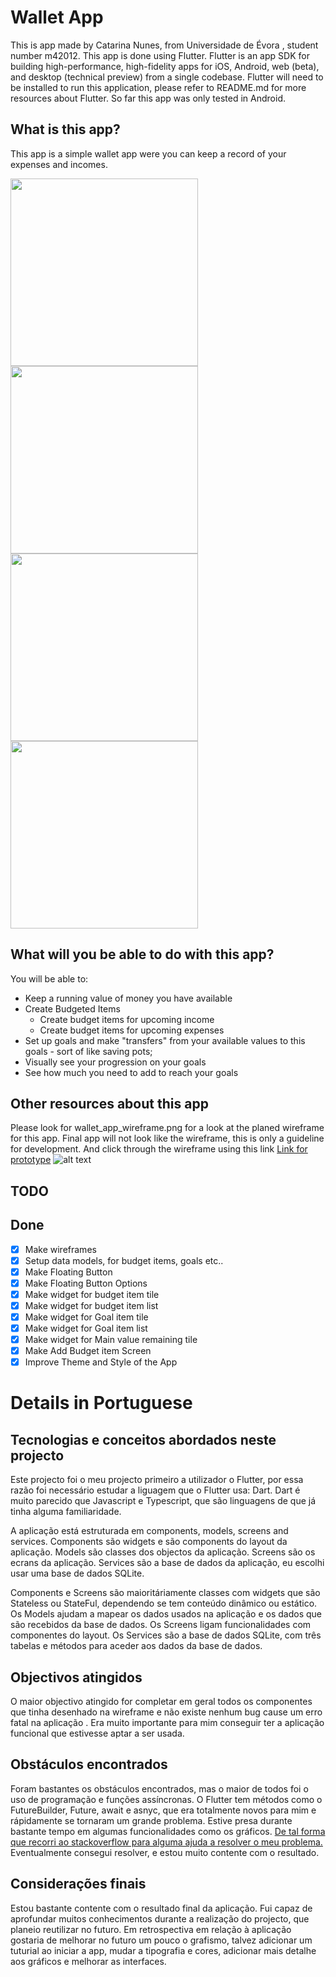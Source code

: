 # Wallet App

This is app made by Catarina Nunes, from Universidade de Évora , student number m42012.
This app is done using Flutter. 
Flutter is an app SDK for building high-performance, high-fidelity apps for iOS, Android, web (beta), and desktop (technical preview) from a single codebase. 
Flutter will need to be installed to run this application, please refer to README.md for more resources about Flutter. 
So far this app was only tested in Android.

## What is this app?

This app is a simple wallet app were you can keep a record of your expenses and incomes.

<img src="https://github.com/ctanunes/walletapp/blob/master/images/device-2020-06-21-195144.png" width="300"/>  <img src="https://github.com/ctanunes/walletapp/blob/master/images/device-2020-06-21-195351.png" width="300"/>  <img src="https://github.com/ctanunes/walletapp/blob/master/images/device-2020-06-21-195426.png" width="300"/>  <img src="https://github.com/ctanunes/walletapp/blob/master/images/device-2020-06-21-195448.png" width="300"/>

## What will you be able to do with this app?

You will be able to:
* Keep a running value of money you have available
* Create Budgeted Items
  * Create budget items for upcoming income
  * Create budget items for upcoming expenses
* Set up goals and make "transfers" from your available values to this goals - sort of like saving pots;
* Visually see your progression on your goals
* See how much you need to add to reach your goals

## Other resources about this app

Please look for wallet_app_wireframe.png for a look at the planed wireframe for this app.
Final app will not look like the wireframe, this is only a guideline for development.
And click through the wireframe using this link [Link for prototype](https://xd.adobe.com/view/4ce26be6-900b-421c-439f-ff58f68cc95d-3ad3/)
![alt text](https://github.com/ctanunes/walletapp/blob/master/images/wallet_app_wireframe.png)

## TODO
## Done

- [x] Make wireframes
- [x] Setup data models, for budget items, goals etc..
- [x] Make Floating Button
- [x] Make Floating Button Options
- [x] Make widget for budget item tile
- [x] Make widget for budget item list
- [x] Make widget for Goal item tile
- [x] Make widget for Goal item list
- [x] Make widget for Main value remaining tile
- [x] Make Add Budget item Screen
- [x] Improve Theme and Style of the App

# Details in Portuguese
## Tecnologias e conceitos abordados neste projecto
Este projecto foi o meu projecto primeiro a utilizador o Flutter, por essa razão foi necessário estudar a liguagem que o Flutter usa: Dart.
Dart é muito parecido que Javascript e Typescript, que são linguagens de que já tinha alguma familiaridade. 

A aplicação está estruturada em components, models, screens and services.
Components são widgets e são components do layout da aplicação.
Models são classes dos objectos da aplicação.
Screens são os ecrans da aplicação.
Services são a base de dados da aplicação, eu escolhi usar uma base de dados SQLite.

Components e Screens são maioritáriamente classes com widgets que são Stateless ou StateFul, dependendo se tem conteúdo dinâmico ou estático.
Os Models ajudam a mapear os dados usados na aplicação e os dados que são recebidos da base de dados.
Os Screens ligam funcionalidades com componentes do layout.
Os Services são a base de dados SQLite, com três tabelas e métodos para aceder aos dados da base de dados.

## Objectivos atingidos
O maior objectivo atingido for completar em geral todos os componentes que tinha desenhado na wireframe e não existe nenhum bug cause um erro fatal na aplicação .
Era muito importante para mim conseguir ter a aplicação funcional que estivesse aptar a ser usada.

## Obstáculos encontrados
Foram bastantes os obstáculos encontrados, mas o maior de todos foi o uso de programação e funções assíncronas.
O Flutter tem métodos como o FutureBuilder, Future, await e asnyc, que era totalmente novos para mim e rápidamente se tornaram um grande problema.
Estive presa durante bastante tempo em algumas funcionalidades como os gráficos. 
[De tal forma que recorri ao stackoverflow para alguma ajuda a resolver o meu problema.](https://stackoverflow.com/questions/62498651/chartsthe-argument-type-futurelistserieslinearsales-int-cant-be-assig)
Eventualmente consegui resolver, e estou muito contente com o resultado.

## Considerações finais
Estou bastante contente com o resultado final da aplicação. Fui capaz de aprofundar muitos conhecimentos durante a realização do projecto, que planeio reutilizar no futuro.
Em retrospectiva em relação à aplicação gostaria de melhorar no futuro um pouco o grafismo, talvez adicionar um tuturial ao iniciar a app, mudar a tipografia e cores, adicionar mais detalhe aos gráficos e melhorar as interfaces.

